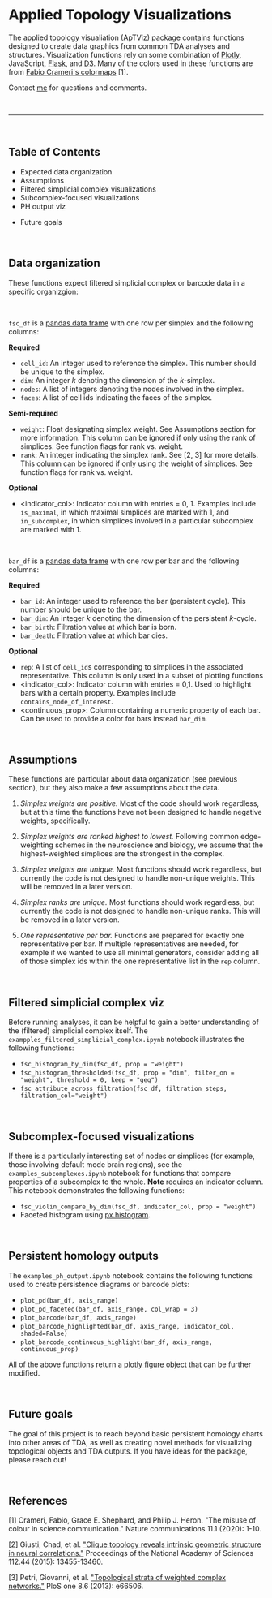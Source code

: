 # Applied Topology Visualizations

The applied topology visualiation (ApTViz) package contains functions designed to create data graphics from common TDA analyses and structures. Visualization functions rely on some combination of [Plotly](https://plotly.com/python/), JavaScript, [Flask](https://flask.palletsprojects.com/en/1.1.x/), and [D3](https://observablehq.com/@d3). Many of the colors used in these functions are from [Fabio Crameri's colormaps](http://www.fabiocrameri.ch/visualisation.php) [1].


<!-- Ann insert nice picture here -->

Contact [me](https://www.aesizemore.com/) for questions and comments.

<br>

----

<br>

## Table of Contents

* Expected data organization
* Assumptions
* Filtered simplicial complex visualizations
* Subcomplex-focused visualizations
* PH output viz
<!-- * More on html output files -->
* Future goals

<br>

## Data organization

These functions expect filtered simplicial complex or barcode data in a specific organizgion:

<br>

`fsc_df` is a [pandas data frame](https://pandas.pydata.org/pandas-docs/stable/reference/api/pandas.DataFrame.html) with one row per simplex and the following columns:

**Required**
* `cell_id`: An integer used to reference the simplex. This number should be unique to the simplex.
* `dim`: An integer *k* denoting the dimension of the $k$-simplex.
* `nodes`: A list of integers denoting the nodes involved in the simplex.
* `faces`: A list of cell ids indicating the faces of the simplex.

**Semi-required**
* `weight`: Float designating simplex weight. See Assumptions section for more information. This column can be ignored if only using the rank of simplices. See function flags for rank vs. weight.
* `rank`: An integer indicating the simplex rank. See [2, 3] for more details. This column can be ignored if only using the weight of simplices. See function flags for rank vs. weight.

**Optional**
* <indicator_col>: Indicator column with entries = 0, 1. Examples include `is_maximal`, in which maximal simplices are marked with 1, and `in_subcomplex`, in which simplices involved in a particular subcomplex are marked with 1.

<br>

`bar_df` is a [pandas data frame](https://pandas.pydata.org/pandas-docs/stable/reference/api/pandas.DataFrame.html) with one row per bar and the following columns:

**Required**
* `bar_id`: An integer used to reference the bar (persistent cycle). This number should be unique to the bar.
* `bar_dim`: An integer *k* denoting the dimension of the persistent $k$-cycle.
* `bar_birth`: Filtration value at which bar is born.
* `bar_death`: Filtration value at which bar dies.

**Optional**
* `rep`: A list of `cell_id`s corresponding to simplices in the associated representative. This column is only used in a subset of plotting functions
* <indicator_col>: Indicator column with entries = 0,1. Used to highlight bars with a certain property. Examples include `contains_node_of_interest`.
* <continuous_prop>: Column containing a numeric property of each bar. Can be used to provide a color for bars instead `bar_dim`.

<br>

## Assumptions

These functions are particular about data organization (see previous section), but they also make a few assumptions about the data.

1. *Simplex weights are positive.* Most of the code should work regardless, but at this time the functions have not been designed to handle negative weights, specifically.

2. *Simplex weights are ranked highest to lowest.* Following common edge-weighting schemes in the neuroscience and biology, we assume that the highest-weighted simplices are the strongest in the complex.

3. *Simplex weights are unique.* Most functions should work regardless, but currently the code is not designed to handle non-unique weights. This will be removed in a later version.

4. *Simplex ranks are unique.* Most functions should work regardless, but currently the code is not designed to handle non-unique ranks. This will be removed in a later version.

5. *One representative per bar.* Functions are prepared for exactly one representative per bar. If multiple representatives are needed, for example if we wanted to use all minimal generators, consider adding all of those simplex ids within the one representative list in the `rep` column.

<br>

## Filtered simplicial complex viz

Before running analyses, it can be helpful to gain a better understanding of the (filtered) simplicial complex itself. The `exampples_filtered_simplicial_complex.ipynb` notebook illustrates the following functions:
* `fsc_histogram_by_dim(fsc_df, prop = "weight")`
* `fsc_histogram_thresholded(fsc_df, prop = "dim", filter_on = "weight", threshold = 0, keep = "geq")`
* `fsc_attribute_across_filtration(fsc_df, filtration_steps, filtration_col="weight")`

<br>

## Subcomplex-focused visualizations

If there is a particularly interesting set of nodes or simplices (for example, those involving default mode brain regions), see the `examples_subcomplexes.ipynb` notebook for functions that compare properties of a subcomplex to the whole. **Note** requires an indicator column. This notebook demonstrates the following functions:
* `fsc_violin_compare_by_dim(fsc_df, indicator_col, prop = "weight")`
* Faceted histogram using [px.histogram](https://plotly.com/python/histograms/).

<br>

## Persistent homology outputs

The `examples_ph_output.ipynb` notebook contains the following functions used to create persistence diagrams or barcode plots:

* `plot_pd(bar_df, axis_range)`
* `plot_pd_faceted(bar_df, axis_range, col_wrap = 3)`
* `plot_barcode(bar_df, axis_range)`
* `plot_barcode_highlighted(bar_df, axis_range, indicator_col, shaded=False)`
* `plot_barcode_continuous_highlight(bar_df, axis_range, continuous_prop)`


All of the above functions return a [plotly figure object](https://plotly.com/python/figure-structure/) that can be further modified.

<br>

## Future goals
The goal of this project is to reach beyond basic persistent homology charts into other areas of TDA, as well as creating novel methods for visualizing topological objects and TDA outputs. If you have ideas for the package, please reach out!

<br>

## References

[1] Crameri, Fabio, Grace E. Shephard, and Philip J. Heron. "The misuse of colour in science communication." Nature communications 11.1 (2020): 1-10.

[2] Giusti, Chad, et al. ["Clique topology reveals intrinsic geometric structure in neural correlations."](https://www.pnas.org/content/112/44/13455) Proceedings of the National Academy of Sciences 112.44 (2015): 13455-13460.

[3] Petri, Giovanni, et al. ["Topological strata of weighted complex networks."](https://journals.plos.org/plosone/article?id=10.1371/journal.pone.0066506) PloS one 8.6 (2013): e66506.

